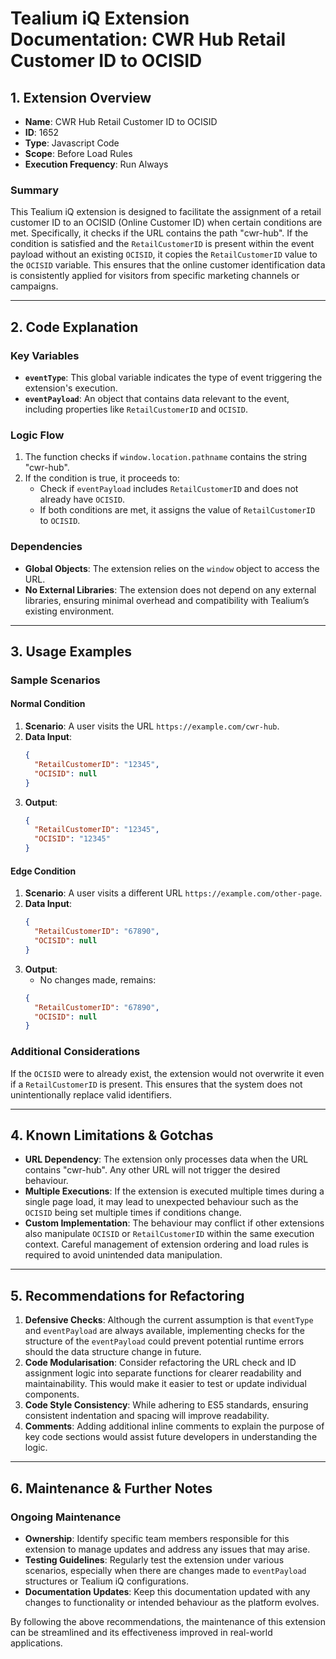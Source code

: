 # Tealium iQ Extension Documentation: CWR Hub Retail Customer ID to OCISID

## 1. Extension Overview
- **Name**: CWR Hub Retail Customer ID to OCISID
- **ID**: 1652
- **Type**: Javascript Code
- **Scope**: Before Load Rules
- **Execution Frequency**: Run Always

### Summary
This Tealium iQ extension is designed to facilitate the assignment of a retail customer ID to an OCISID (Online Customer ID) when certain conditions are met. Specifically, it checks if the URL contains the path "cwr-hub". If the condition is satisfied and the `RetailCustomerID` is present within the event payload without an existing `OCISID`, it copies the `RetailCustomerID` value to the `OCISID` variable. This ensures that the online customer identification data is consistently applied for visitors from specific marketing channels or campaigns.

---

## 2. Code Explanation

### Key Variables
- **`eventType`**: This global variable indicates the type of event triggering the extension's execution.
- **`eventPayload`**: An object that contains data relevant to the event, including properties like `RetailCustomerID` and `OCISID`.

### Logic Flow
1. The function checks if `window.location.pathname` contains the string "cwr-hub".
2. If the condition is true, it proceeds to:
   - Check if `eventPayload` includes `RetailCustomerID` and does not already have `OCISID`.
   - If both conditions are met, it assigns the value of `RetailCustomerID` to `OCISID`.

### Dependencies
- **Global Objects**: The extension relies on the `window` object to access the URL.
- **No External Libraries**: The extension does not depend on any external libraries, ensuring minimal overhead and compatibility with Tealium’s existing environment.

---

## 3. Usage Examples

### Sample Scenarios

#### Normal Condition
1. **Scenario**: A user visits the URL `https://example.com/cwr-hub`.
2. **Data Input**:
   ```json
   {
     "RetailCustomerID": "12345",
     "OCISID": null
   }
   ```
3. **Output**:
   ```json
   {
     "RetailCustomerID": "12345",
     "OCISID": "12345"
   }
   ```

#### Edge Condition
1. **Scenario**: A user visits a different URL `https://example.com/other-page`.
2. **Data Input**:
   ```json
   {
     "RetailCustomerID": "67890",
     "OCISID": null
   }
   ```
3. **Output**:
   - No changes made, remains:
   ```json
   {
     "RetailCustomerID": "67890",
     "OCISID": null
   }
   ```

### Additional Considerations
If the `OCISID` were to already exist, the extension would not overwrite it even if a `RetailCustomerID` is present. This ensures that the system does not unintentionally replace valid identifiers.

---

## 4. Known Limitations & Gotchas
- **URL Dependency**: The extension only processes data when the URL contains "cwr-hub". Any other URL will not trigger the desired behaviour.
- **Multiple Executions**: If the extension is executed multiple times during a single page load, it may lead to unexpected behaviour such as the `OCISID` being set multiple times if conditions change.
- **Custom Implementation**: The behaviour may conflict if other extensions also manipulate `OCISID` or `RetailCustomerID` within the same execution context. Careful management of extension ordering and load rules is required to avoid unintended data manipulation.

---

## 5. Recommendations for Refactoring

1. **Defensive Checks**: Although the current assumption is that `eventType` and `eventPayload` are always available, implementing checks for the structure of the `eventPayload` could prevent potential runtime errors should the data structure change in future.
2. **Code Modularisation**: Consider refactoring the URL check and ID assignment logic into separate functions for clearer readability and maintainability. This would make it easier to test or update individual components.
3. **Code Style Consistency**: While adhering to ES5 standards, ensuring consistent indentation and spacing will improve readability.
4. **Comments**: Adding additional inline comments to explain the purpose of key code sections would assist future developers in understanding the logic.

---

## 6. Maintenance & Further Notes

### Ongoing Maintenance
- **Ownership**: Identify specific team members responsible for this extension to manage updates and address any issues that may arise.
- **Testing Guidelines**: Regularly test the extension under various scenarios, especially when there are changes made to `eventPayload` structures or Tealium iQ configurations.
- **Documentation Updates**: Keep this documentation updated with any changes to functionality or intended behaviour as the platform evolves.

By following the above recommendations, the maintenance of this extension can be streamlined and its effectiveness improved in real-world applications.